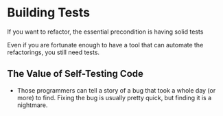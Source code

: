 # Building Tests

If you want to refactor, the essential precondition is having solid tests

Even if you are fortunate enough to have a tool that can automate the refactorings, you still need tests.

## The Value of Self-Testing Code

+ Those programmers can tell a story of a bug that took a whole day (or more) to find. Fixing the bug is usually pretty quick, but finding it is a nightmare.
